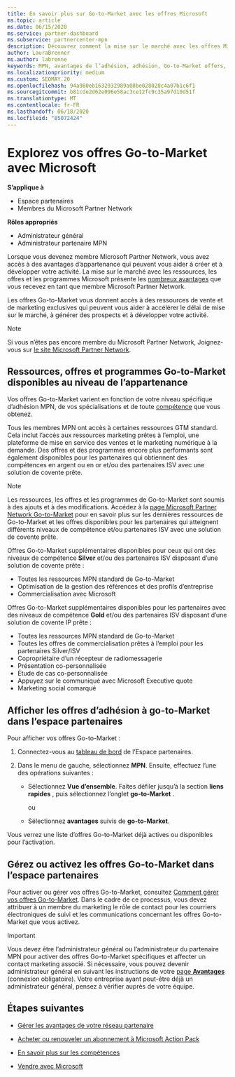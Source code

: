 ```yaml
---
title: En savoir plus sur Go-to-Market avec les offres Microsoft
ms.topic: article
ms.date: 06/15/2020
ms.service: partner-dashboard
ms.subservice: partnercenter-mpn
description: Découvrez comment la mise sur le marché avec les offres Microsoft peut accélérer le délai de mise sur le marché, générer des prospects et développer votre activité.
author: LauraBrenner
ms.author: labrenne
keywords: MPN, avantages de l’adhésion, adhésion, Go-to-Market offers, Go-to-Market avec Microsoft, accéder au marché, adhésion Gold, abonnement Silver
ms.localizationpriority: medium
ms.custom: SEOMAY.20
ms.openlocfilehash: 94a980eb1632932989a08be028028c4a07b1c6f1
ms.sourcegitcommit: b81cde2d62e096e58ac3ce12fc9c35a97d10d51f
ms.translationtype: MT
ms.contentlocale: fr-FR
ms.lasthandoff: 06/18/2020
ms.locfileid: "85072424"
---
```

# <a name="explore-your-go-to-market-with-microsoft-offers"></a>Explorez vos offres Go-to-Market avec Microsoft

**S’applique à**

- Espace partenaires
- Membres du Microsoft Partner Network

**Rôles appropriés**

- Administrateur général
- Administrateur partenaire MPN

Lorsque vous devenez membre Microsoft Partner Network, vous avez accès à des avantages d’appartenance qui peuvent vous aider à créer et à développer votre activité. La mise sur le marché avec les ressources, les offres et les programmes Microsoft présente les [nombreux avantages](https://partner.microsoft.com/manage-your-partner-network-benefits) que vous recevez en tant que membre Microsoft Partner Network.

Les offres Go-to-Market vous donnent accès à des ressources de vente et de marketing exclusives qui peuvent vous aider à accélérer le délai de mise sur le marché, à générer des prospects et à développer votre activité.

>[!NOTE]
>Si vous n’êtes pas encore membre du Microsoft Partner Network, Joignez-vous sur [le site Microsoft Partner Network](https://partner.microsoft.com/membership).

## <a name="go-to-market-resources-offers-and-programs-available-by-membership-level"></a>Ressources, offres et programmes Go-to-Market disponibles au niveau de l’appartenance

Vos offres Go-to-Market varient en fonction de votre niveau spécifique d’adhésion MPN, de vos spécialisations et de toute [compétence](learn-about-competencies.md) que vous obtenez.

Tous les membres MPN ont accès à certaines ressources GTM standard. Cela inclut l’accès aux ressources marketing prêtes à l’emploi, une plateforme de mise en service des ventes et le marketing numérique à la demande. Des offres et des programmes encore plus performants sont également disponibles pour les partenaires qui obtiennent des compétences en argent ou en or et/ou des partenaires ISV avec une solution de covente prête.

>[!NOTE]
>Les ressources, les offres et les programmes de Go-to-Market sont soumis à des ajouts et à des modifications. Accédez à la [page Microsoft Partner Network Go-to-Market](https://partner.microsoft.com/membership/go-to-market) pour en savoir plus sur les dernières ressources de Go-to-Market et les offres disponibles pour les partenaires qui atteignent différents niveaux de compétence et/ou partenaires ISV avec une solution de covente prête.

Offres Go-to-Market supplémentaires disponibles pour ceux qui ont des niveaux de compétence **Silver** et/ou des partenaires ISV disposant d’une solution de covente prête :

- Toutes les ressources MPN standard de Go-to-Market
- Optimisation de la gestion des références et des profils d’entreprise
- Commercialisation avec Microsoft

Offres Go-to-Market supplémentaires disponibles pour les partenaires avec des niveaux de compétence **Gold** et/ou des partenaires ISV disposant d’une solution de covente IP prête :

- Toutes les ressources MPN standard de Go-to-Market
- Toutes les offres de commercialisation prêtes à l’emploi pour les partenaires Silver/ISV
- Copropriétaire d’un récepteur de radiomessagerie
- Présentation co-personnalisée
- Étude de cas co-personnalisée
- Appuyez sur le communiqué avec Microsoft Executive quote
- Marketing social comarqué

## <a name="view-go-to-market-membership-offers-in-partner-center"></a>Afficher les offres d’adhésion à go-to-Market dans l’espace partenaires

Pour afficher vos offres Go-to-Market :

1. Connectez-vous au [tableau de bord](https://partner.microsoft.com/dashboard) de l’Espace partenaires.

2. Dans le menu de gauche, sélectionnez **MPN**. Ensuite, effectuez l’une des opérations suivantes :

   - Sélectionnez **Vue d’ensemble**. Faites défiler jusqu’à la section **liens rapides** , puis sélectionnez l’onglet **go-to-Market** .

     ou

   - Sélectionnez **avantages** suivis de **go-to-Market**.

Vous verrez une liste d’offres Go-to-Market déjà actives ou disponibles pour l’activation.

## <a name="manage-or-activate-go-to-market-offers-in-partner-center"></a>Gérez ou activez les offres Go-to-Market dans l’espace partenaires

Pour activer ou gérer vos offres Go-to-Market, consultez [Comment gérer vos offres Go-to-Market](manage-your-partner-network-benefits.md#manage-go-to-market-offers). Dans le cadre de ce processus, vous devez attribuer à un membre du marketing le rôle de contact pour les courriers électroniques de suivi et les communications concernant les offres Go-to-Market que vous activez.

>[!IMPORTANT]
>Vous devez être l’administrateur général ou l’administrateur du partenaire MPN pour activer des offres Go-to-Market spécifiques et affecter un contact marketing associé. Si nécessaire, vous pouvez devenir administrateur général en suivant les instructions de votre [page **Avantages**](https://partnercenter.microsoft.com/pcv/partnership/benefits) (connexion obligatoire). Votre entreprise ayant peut-être déjà un administrateur général, pensez à vérifier auprès de votre équipe.

## <a name="next-steps"></a>Étapes suivantes

- [Gérer les avantages de votre réseau partenaire](manage-your-partner-network-benefits.md)

- [Acheter ou renouveler un abonnement à Microsoft Action Pack](mpn-get-action-pack.md)

- [En savoir plus sur les compétences](learn-about-competencies.md)

- [Vendre avec Microsoft](https://partner.microsoft.com/membership/sell-with-microsoft)
